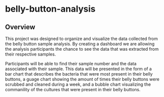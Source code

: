 # belly-button-analysis

## Overview

This project was designed to organize and visualize the data collected from the belly button sample analysis. By creating a dashboard we are allowing the analysis participants the chance to see the data that was extracted from their respective samples.

Participants will be able to find their sample number and the data associated with their sample. This data will be presented in the form of a bar chart that describes the bacteria that were most present in their belly buttons, a guage chart showing the amount of times their belly buttons were scrubbed and cleaned during a week, and a bubble chart visualizing the commanility of the cultures that were present in their belly buttons.
